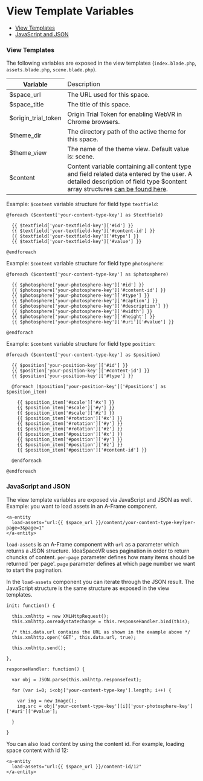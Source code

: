 # View Template Variables

- [View Templates](#view-templates)
- [JavaScript and JSON](#javascript-json)

<a name="view-templates"></a>
### View Templates

The following variables are exposed in the view templates (`index.blade.php`, `assets.blade.php`, `scene.blade.php`).

<table class="table table-bordered">
<thead>
<tr>
<th>Variable</th><td>Description</th>
</tr>
</thead>
<tbody>
<tr>
  <td>$space_url</td><td>The URL used for this space.</td>
</tr>
<tr>
  <td>$space_title</td><td>The title of this space.</td>
</tr>
<tr>
  <td>$origin_trial_token</td><td>Origin Trial Token for enabling WebVR in Chrome browsers.</td>
</tr>
<tr>
  <td>$theme_dir</td><td>The directory path of the active theme for this space.</td>
</tr>
<tr>
  <td>$theme_view</td><td>The name of the theme view. Default value is: scene.</td>
</tr>
<tr>
  <td>$content</td><td>Content variable containing all content type and field related data entered by the user. A detailed description of field type $content array structures <a href="content-types-and-field-types">can be found here</a>.</td>
</tbody>
</table>

Example: `$content` variable structure for field type `textfield`: 

```
@foreach ($content['your-content-type-key'] as $textfield)

  {{ $textfield['your-textfield-key']['#id'] }}
  {{ $textfield['your-textfield-key']['#content-id'] }}
  {{ $textfield['your-textfield-key']['#type'] }}
  {{ $textfield['your-textfield-key']['#value'] }}

@endforeach
```

Example: `$content` variable structure for field type `photosphere`:

```
@foreach ($content['your-content-type-key'] as $photosphere)

  {{ $photosphere['your-photosphere-key']['#id'] }}
  {{ $photosphere['your-photosphere-key']['#content-id'] }}
  {{ $photosphere['your-photosphere-key']['#type'] }}
  {{ $photosphere['your-photosphere-key']['#caption'] }}
  {{ $photosphere['your-photosphere-key']['#description'] }}
  {{ $photosphere['your-photosphere-key']['#width'] }}
  {{ $photosphere['your-photosphere-key']['#height'] }}
  {{ $photosphere['your-photosphere-key']['#uri']['#value'] }}

@endforach
```

Example: `$content` variable structure for field type `position`:

```
@foreach ($content['your-content-type-key'] as $position)

  {{ $position['your-position-key']['#id'] }}
  {{ $position['your-position-key']['#content-id'] }}
  {{ $position['your-position-key']['#type'] }}

  @foreach ($position['your-position-key']['#positions'] as $position_item)

    {{ $position_item['#scale']['#x'] }}
    {{ $position_item['#scale']['#y'] }}
    {{ $position_item['#scale']['#z'] }}
    {{ $position_item['#rotation']['#x'] }}
    {{ $position_item['#rotation']['#y'] }}
    {{ $position_item['#rotation']['#z'] }}
    {{ $position_item['#position']['#x'] }}
    {{ $position_item['#position']['#y'] }}
    {{ $position_item['#position']['#z'] }}
    {{ $position_item['#position']['#content-id'] }}

  @endforeach

@endforeach
```


<a name="javascript-json"></a>
### JavaScript and JSON 

The view template variables are exposed via JavaScript and JSON as well. Example: you want to load assets in an A-Frame component.

```
<a-entity
  load-assets="url:{{ $space_url }}/content/your-content-type-key?per-page=3&page=1"
</a-entity>
```

`load-assets` is an A-Frame component with `url` as a parameter which returns a JSON structure. IdeaSpaceVR uses pagination in order to return chuncks of content. `per-page` parameter defines how many items should be returned 'per page'. `page` parameter defines at which page number we want to start the pagination.

In the `load-assets` component you can iterate through the JSON result. The JavaScript structure is the same structure as exposed in the view templates.

```
init: function() {

  this.xmlhttp = new XMLHttpRequest();
  this.xmlhttp.onreadystatechange = this.responseHandler.bind(this);

  /* this.data.url contains the URL as shown in the example above */
  this.xmlhttp.open('GET', this.data.url, true);

  this.xmlhttp.send();

},

responseHandler: function() {

  var obj = JSON.parse(this.xmlhttp.responseText);

  for (var i=0; i<obj['your-content-type-key'].length; i++) {

    var img = new Image();
    img.src = obj['your-content-type-key'][i]['your-photosphere-key']['#uri']['#value'];

  }

}
```

You can also load content by using the content id. For example, loading space content with id 12:

```
<a-entity
  load-assets="url:{{ $space_url }}/content-id/12"
</a-entity>
```






